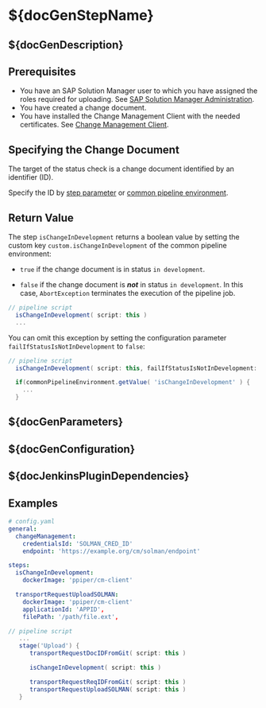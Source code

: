 # ${docGenStepName}

## ${docGenDescription}

## Prerequisites

* You have an SAP Solution Manager user to which you have assigned the roles required for uploading. See [SAP Solution Manager Administration](https://help.sap.com/viewer/c413647f87a54db59d18cb074ce3dafd/7.2.12/en-US/11505ddff03c4d74976dae648743e10e.html).
* You have created a change document.
* You have installed the Change Management Client with the needed certificates. See [Change Management Client](transportRequestUploadSOLMAN.md#Change-Management-Client).

## Specifying the Change Document

The target of the status check is a change document identified by an identifier (ID).

Specify the ID by [step parameter](transportRequestUploadSOLMAN#By-Step-Parameter) or [common pipeline environment](transportRequestUploadSOLMAN#Common-Pipeline-Environment).

## Return Value

The step `isChangeInDevelopment` returns a boolean value by setting the custom key
`custom.isChangeInDevelopment` of the common pipeline environment:

- `true` if the change document is in status `in development`.

- `false` if the change document is _**not**_ in status `in development`. In this case, `AbortException` terminates the execution of the pipeline job.

```groovy
// pipeline script
  isChangeInDevelopment( script: this )
  ...
```

You can omit this exception by setting the configuration parameter `failIfStatusIsNotInDevelopment` to `false`:

```groovy
// pipeline script
  isChangeInDevelopment( script: this, failIfStatusIsNotInDevelopment: false )

  if(commonPipelineEnvironment.getValue( 'isChangeInDevelopment' ) {
    ...
  }
```

## ${docGenParameters}

## ${docGenConfiguration}

## ${docJenkinsPluginDependencies}

## Examples

```yaml
# config.yaml
general:
  changeManagement:
    credentialsId: 'SOLMAN_CRED_ID'
    endpoint: 'https://example.org/cm/solman/endpoint'

steps:
  isChangeInDevelopment:
    dockerImage: 'ppiper/cm-client'

  transportRequestUploadSOLMAN:
    dockerImage: 'ppiper/cm-client'
    applicationId: 'APPID',
    filePath: '/path/file.ext',
```

```groovy
// pipeline script
   ...
   stage('Upload') {
      transportRequestDocIDFromGit( script: this )

      isChangeInDevelopment( script: this )

      transportRequestReqIDFromGit( script: this )
      transportRequestUploadSOLMAN( script: this )
   }
```
